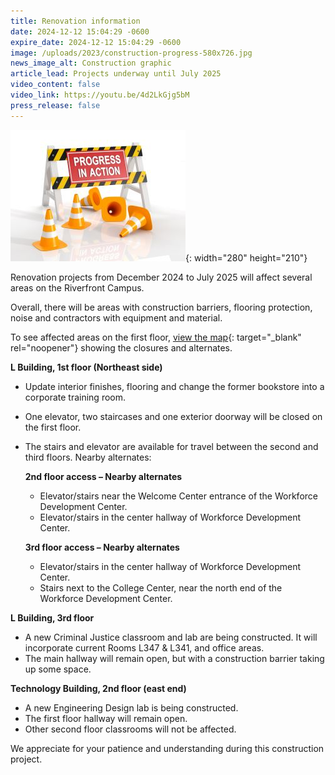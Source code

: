 ```yaml
---
title: Renovation information
date: 2024-12-12 15:04:29 -0600
expire_date: 2024-12-12 15:04:29 -0600
image: /uploads/2023/construction-progress-580x726.jpg
news_image_alt: Construction graphic
article_lead: Projects underway until July 2025
video_content: false
video_link: https://youtu.be/4d2LkGjg5bM
press_release: false
---
```

![Construction sign](/uploads/2023/construction-progress280x210.jpg "Progress in Action Construction sign"){: width="280" height="210"}

Renovation projects from December 2024 to July 2025 will affect several areas on the Riverfront Campus.

Overall, there will be areas with construction barriers, flooring protection, noise and contractors with equipment and material.

To see affected areas on the first floor, [view the map](https://www.kcc.edu/about/uploads/docs/first-floor_rev-11-25_construction.pdf "First floor map"){: target="_blank" rel="noopener"} showing the closures and alternates.

**L Building, 1st floor (Northeast side)**

* Update interior finishes, flooring and change the former bookstore into a corporate training room.
* One elevator, two staircases and one exterior doorway will be closed on the first floor.
* The stairs and elevator are available for travel between the second and third floors. Nearby alternates:

  **2nd floor access – Nearby alternates**
  * Elevator/stairs near the Welcome Center entrance of the Workforce Development Center.
  * Elevator/stairs in the center hallway of Workforce Development Center.

  **3rd floor access – Nearby alternates**
  * Elevator/stairs in the center hallway of Workforce Development Center.
  * Stairs next to the College Center, near the north end of the Workforce Development Center.

**L Building, 3rd floor**

* A new Criminal Justice classroom and lab are being constructed. It will incorporate current Rooms L347 & L341, and office areas.
* The main hallway will remain open, but with a construction barrier taking up some space.

**Technology Building, 2nd floor (east end)**

* A new Engineering Design lab is being constructed.
* The first floor hallway will remain open.
* Other second floor classrooms will not be affected.

We appreciate for your patience and understanding during this construction project.

&nbsp;